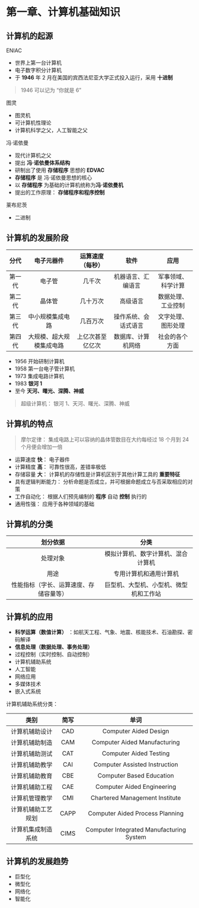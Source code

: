 # 第一章、计算机基础知识

## 计算机的起源

ENIAC

- 世界上第一台计算机
- 电子数字积分计算机
- 于 **1946** 年 2 月在美国的宾西法尼亚大学正式投入运行，采用 **十进制**

> 1946 可以记为 “你就是 6”

图灵

- 图灵机
- 可计算机性理论
- 计算机科学之父，人工智能之父

冯·诺依曼

- 现代计算机之父
- 提出 **冯·诺依曼体系结构**
- 研制出了使用 **存储程序** 思想的 **EDVAC**
- **存储程序** 是 冯·诺依曼思想的核心
- 以 **存储程序** 为基础的计算机统称为**冯·诺依曼机**
- 提出的工作原理： **存储程序和程序控制**

莱布尼茨

- 二进制

## 计算机的发展阶段

|  分代  |        电子元器件        | 运算速度（每秒） |         软件         |        应用        |
| :----: | :----------------------: | :--------------: | :------------------: | :----------------: |
| 第一代 |          电子管          |      几千次      |  机器语言、汇编语言  | 军事领域、科学计算 |
| 第二代 |          晶体管          |     几十万次     |       高级语言       | 数据处理、工业控制 |
| 第三代 |     中小规模集成电路     |     几百万次     | 操作系统、会话式语言 | 文字处理、图形处理 |
| 第四代 | 大规模、超大规模集成电路 | 上亿次甚至亿亿次 |  数据库、计算机网络  |   社会的各个方面   |

- 1956 开始研制计算机
- 1958 第一台电子管计算机
- 1973 集成电路计算机
- 1983 **银河 1**
- 至今 **天河、曙光、深腾、神威**

> 超级计算机： 银河 1、天河、曙光、深腾、神威

## 计算机的特点

> 摩尔定律： 集成电路上可以容纳的晶体管数目在大约每经过 18 个月到 24 个月便会增加一倍

- 运算速度 **快**： 电子器件
- 计算精度 **高**： 可靠性很高，差错率极低
- 存储容量 **大**： 计算机的存储性是计算机区别于其他计算工具的 **重要特征**
- 具有逻辑判断能力： 分析命题是否成立，并可根据命题成立与否采取相应的对策
- 工作自动化： 根据人们预先编制的 **程序** 自动 **控制** 执行的
- 通用性强： 应用于各种领域的基础

## 计算机的分类

|                划分依据                |                  分类                  |
| :------------------------------------: | :------------------------------------: |
|                处理对象                |   模拟计算机、数字计算机、混合计算机   |
|                  用途                  |         专用计算机和通用计算机         |
| 性能指标（字长、运算速度、存储容量等） | 巨型机、大型机、小型机、微型机和工作站 |

## 计算机的应用

- **科学运算（数值计算）** ：如航天工程、气象、地震、核能技术、石油勘探、密码解译
- **信息处理（数据处理、事务处理）**
- 过程控制（实时控制、自动控制）
- 计算机辅助系统
- 人工智能
- 网络应用
- 多媒体技术
- 嵌入式系统

计算机辅助系统分类：

|        类别        | 简写 |                   单词                   |
| :----------------: | :--: | :--------------------------------------: |
|   计算机辅助设计   | CAD  |          Computer Aided Design           |
|   计算机辅助制造   | CAM  |       Computer Aided Manufacturing       |
|   计算机辅助测试   | CAT  |          Computer Aided Testing          |
|   计算机辅助教学   | CAI  |      Computer Assisted Instruction       |
|   计算机辅助教育   | CBE  |         Computer Based Education         |
|   计算机辅助工程   | CAE  |        Computer Aided Engineering        |
|   计算机管理教学   | CMI  |      Chartered Management Institute      |
| 计算机辅助工艺规划 | CAPP |     Computer Aided Process Planning      |
| 计算机集成制造系统 | CIMS | Computer Integrated Manufacturing System |


## 计算机的发展趋势

- 巨型化
- 微型化
- 网络化
- 智能化